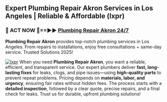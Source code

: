 ## Expert Plumbing Repair Akron Services in Los Angeles | Reliable & Affordable (lxpr)  

<h3>🚿 ACT NOW 🌟==►► <a href="https://tinyurl.com/2ne6vx2x" rel="nofollow">Plumbing Repair Akron 24/7</a></h3>

**Plumbing Repair Akron** provides top-notch plumbing services in Los Angeles. From repairs to installations, enjoy free consultations + same-day service. Trusted Solutions 2025!

[![lxpr](https://i.imgur.com/4PFF4AK.jpeg)](https://tinyurl.com/2ne6vx2x)
When you need **Plumbing Repair Akron**, you want a reliable, efficient, and transparent service. Our expert plumbers deliver **fast, long-lasting fixes** for leaks, clogs, and pipe issues—using **high-quality parts** to prevent repeat problems. Pricing depends on **materials, labor, and urgency**, ensuring fair rates without hidden fees. The process starts with a **detailed inspection**, followed by a clear quote, precise repairs, and a final check for leaks. Trust us for durable, upfront plumbing solutions!